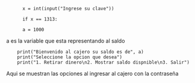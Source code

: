           x = int(input("Ingrese su clave"))

          if x == 1313:

          a = 1000

a es la variable que esta representando al saldo


        print("Bienvenido al cajero su saldo es de", a)
        print("Seleccione la opcion que desea")
        print("1. Retirar dinero\n2. Mostrar saldo dispnible\n3. Salir")






Aqui se muestran las opciones al ingresar al cajero con la contraseña

